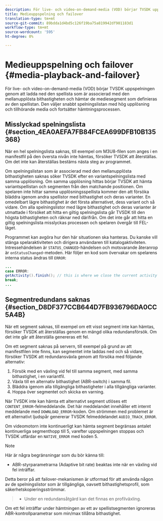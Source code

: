 ```yaml
---
description: För live- och video-on-demand-media (VOD) börjar TVSDK uppspelningen genom att ladda ned den spellista som är associerad med den mellanupplösta bithastigheten och hämtar de mediesegment som definieras av den spellistan. Den väljer snabbt spelningslistan med hög upplösning och tillhörande media och fortsätter hämtningsprocessen.
title: Medieuppspelning och failover
translation-type: tm+mt
source-git-commit: 89bdda1d4bd5c126f19ba75a819942df901183d1
workflow-type: tm+mt
source-wordcount: '595'
ht-degree: 0%

---
```



# Medieuppspelning och failover {#media-playback-and-failover}

För live- och video-on-demand-media (VOD) börjar TVSDK uppspelningen genom att ladda ned den spellista som är associerad med den mellanupplösta bithastigheten och hämtar de mediesegment som definieras av den spellistan. Den väljer snabbt spelningslistan med hög upplösning och tillhörande media och fortsätter hämtningsprocessen.

## Misslyckad spelningslista {#section_4EA0AEFA7FB84FCEA699DFB10B135368}

När en hel spelningslista saknas, till exempel om M3U8-filen som anges i en manifestfil på den översta nivån inte hämtas, försöker TVSDK att återställas. Om det inte kan återställas bestäms nästa steg av programmet.

Om spelningslistan som är associerad med den mellanupplösta bithastigheten saknas söker TVSDK efter en variantspelningslista med samma upplösning. Om samma upplösning hittas börjar TVSDK att hämta variantspellistan och segmenten från den matchande positionen. Om spelaren inte hittar samma upplösningsspellista kommer den att försöka bläddra igenom andra spellistor med bithastighet och deras varianter. En omedelbart lägre bithastighet är det första alternativet, dess variant och så vidare. Om alla spelningslistor med lägre bithastighet och deras varianter är utmattade i försöket att hitta en giltig spelningslista går TVSDK till den högsta bithastigheten och räknar ned därifrån. Om det inte går att hitta en giltig spelningslista misslyckas processen och spelaren övergår till FEL-läget.

Programmet kan avgöra hur den här situationen ska hanteras. Du kanske vill stänga spelaraktiviteten och dirigera användaren till katalogaktiviteten. Intressehändelsen är `STATUS_CHANGED`-händelsen och motsvarande återanrop är `onStatusChanged`-metoden. Här följer en kod som övervakar om spelarens interna status ändras till `ERROR`:

```java
... 
case ERROR: 
getActivity().finish(); // this is where we close the current activity (the Player activity) 
break; 
...
```

## Segmentredundans saknas {#section_D8DF377CCB644D7FB936796DA0CC5A4B}

När ett segment saknas, till exempel om ett visst segment inte kan hämtas, försöker TVSDK att återställas genom en mängd olika redundansförsök. Om det inte går att återställa genereras ett fel.

Om ett segment saknas på servern, till exempel på grund av att manifestfilen inte finns, kan segmentet inte laddas ned och så vidare, försöker TVSDK att redundansväxla genom att försöka med följande alternativ:

1. Försök med en växling vid fel till samma segment, med samma bithastighet, i en variantfil.
1. Växla till en alternativ bithastighet (ABR-switch) i samma fil.
1. Bläddra igenom alla tillgängliga bithastigheter i alla tillgängliga varianter.
1. Hoppa över segmentet och skicka en varning.

När TVSDK inte kan hämta ett alternativt segment utlöses ett `CONTENT_ERROR`-felmeddelande. Det här meddelandet innehåller ett internt meddelande med `DOWNLOAD_ERROR`-koden. Om strömmen med problemet är ett alternativt ljudspår genererar TVSDK felmeddelandet `AUDIO_TRACK_ERROR`.

Om videomotorn inte kontinuerligt kan hämta segment begränsas antalet kontinuerliga segmenthopp till 5, varefter uppspelningen stoppas och TVSDK utfärdar en `NATIVE_ERROR` med koden 5.

>[!NOTE]
>
>Här är några begränsningar som du bör känna till:
>
>* ABR-styrparametrarna (Adaptive bit rate) beaktas inte när en växling vid fel inträffar.
>
>  
Detta beror på att failover-mekanismen är utformad för att använda någon av de spelningslistor som är tillgängliga, oavsett bithastighetsprofil, som säkerhetskopieringsströmmar.
>* Under en redundansåtgärd kan det finnas en profilväxling.
>
>  
Om ett fel inträffar under hämtningen av ett av spellistsegmenten ignoreras ABR-kontrollparametrar som min/max tillåtna bithastighet.


